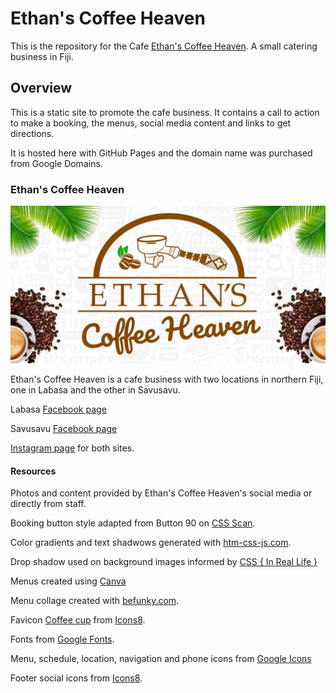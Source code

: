 # Ethan's Coffee Heaven

This is the repository for the Cafe [Ethan's Coffee Heaven](https://www.ethanscoffeeheaven.com). A small catering business in Fiji.

## Overview

This is a static site to promote the cafe business. It contains a call to action to make a booking, the menus, social media content and links to get directions.

It is hosted here with GitHub Pages and the domain name was purchased from Google Domains.

### Ethan's Coffee Heaven

![Ethan's Coffee Heaven Banner](./images/ech-banner.jpg)

Ethan's Coffee Heaven is a cafe business with two locations in northern Fiji, one in Labasa and the other in Savusavu.

Labasa [Facebook page](https://www.facebook.com/ethanscoffee/)

Savusavu [Facebook page](https://www.facebook.com/profile.php?id=100064196137922)

[Instagram page](https://www.instagram.com/ethanscoffeeheaven/) for both sites.

#### Resources

Photos and content provided by Ethan's Coffee Heaven's social media or directly from staff.

Booking button style adapted from Button 90 on [CSS Scan](https://getcssscan.com/css-buttons-examples).

Color gradients and text shadwows generated with [htm-css-js.com](https://html-css-js.com/).

Drop shadow used on background images informed by [CSS { In Real Life }](https://css-irl.info/drop-shadow-the-underrated-css-filter/)

Menus created using [Canva](https://www.canva.com/)

Menu collage created with [befunky.com](https://www.befunky.com/create/collage/).

Favicon [Coffee cup](https://icons8.com/icon/35901/coffee) from [Icons8](https://icons8.com).

Fonts from [Google Fonts](https://developers.google.com/fonts).

Menu, schedule, location, navigation and phone icons from [Google Icons](https://fonts.google.com/icons)

Footer social icons from [Icons8](https://icons8.com).
